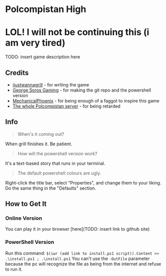 Polcompistan High
=================

LOL! I will not be continuing this (i am very tired)
====================================================

TODO: insert game description here

Credits
-------
- [ijustwannagrill](https://discord.com/users/530136597266432010/) - for writing the game
- [George Soros Gaming](https://discord.com/users/885628549497757756/) - for making the git repo and the powershell version 
- [MechanicalPhoenix](https://discord.com/users/354084534238707712/) - for being enough of a faggot to inspire this game
- [The whole Polcompistan server](https://discord.gg/YYJuYtCrQA) - for being retarded

Info
----
> When's it coming out?

When grill finishes it. Be patient.

> How will the powershell version work?

It's a text-based story that runs in your terminal.

> The default powershell colours are ugly.

Right-click the title bar, select "Properties", and change them to your liking.
Do the same thing in the "Defaults" section.

How to Get It
-------------
### Online Version
You can play it in your browser [here](TODO: insert link to github site)
### PowerShell Version
Run this command:
`$(iwr (add link to install.ps1 script)).Content >> .\install.ps1 ; .\install.ps1`
You can't use the `-OutFile` parameter because the pc will recognize the file as being from the internet and refuse to run it.
